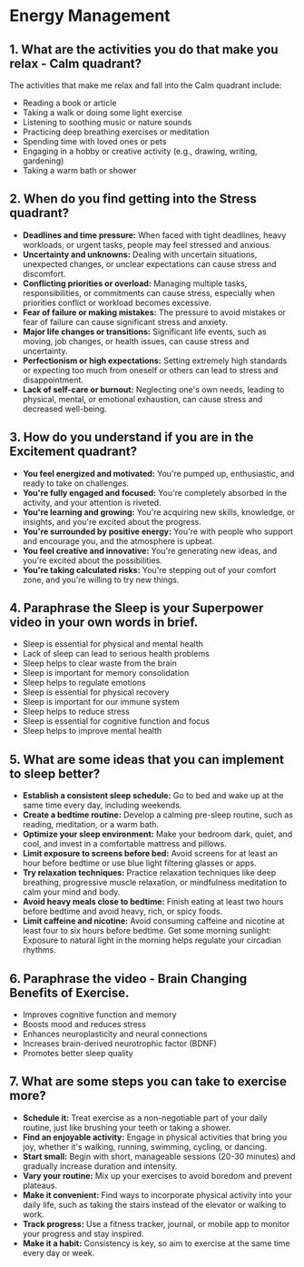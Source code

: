 # Energy Management

## 1. What are the activities you do that make you relax - Calm quadrant?

The activities that make me relax and fall into the Calm quadrant include:

- Reading a book or article
- Taking a walk or doing some light exercise
- Listening to soothing music or nature sounds
- Practicing deep breathing exercises or meditation
- Spending time with loved ones or pets
- Engaging in a hobby or creative activity (e.g., drawing, writing, gardening)
- Taking a warm bath or shower

## 2. When do you find getting into the Stress quadrant?

- **Deadlines and time pressure:** When faced with tight deadlines, heavy workloads, or urgent tasks, people may feel stressed and anxious.
- **Uncertainty and unknowns:** Dealing with uncertain situations, unexpected changes, or unclear expectations can cause stress and discomfort.
- **Conflicting priorities or overload:** Managing multiple tasks, responsibilities, or commitments can cause stress, especially when priorities conflict or workload becomes excessive.
- **Fear of failure or making mistakes:** The pressure to avoid mistakes or fear of failure can cause significant stress and anxiety.
- **Major life changes or transitions:** Significant life events, such as moving, job changes, or health issues, can cause stress and uncertainty.
- **Perfectionism or high expectations:** Setting extremely high standards or expecting too much from oneself or others can lead to stress and disappointment.
- **Lack of self-care or burnout:** Neglecting one's own needs, leading to physical, mental, or emotional exhaustion, can cause stress and decreased well-being.

## 3. How do you understand if you are in the Excitement quadrant?

- **You feel energized and motivated:** You're pumped up, enthusiastic, and ready to take on challenges.
- **You're fully engaged and focused:** You're completely absorbed in the activity, and your attention is riveted.
- **You're learning and growing:** You're acquiring new skills, knowledge, or insights, and you're excited about the progress.
- **You're surrounded by positive energy:** You're with people who support and encourage you, and the atmosphere is upbeat.
- **You feel creative and innovative:** You're generating new ideas, and you're excited about the possibilities.
- **You're taking calculated risks:** You're stepping out of your comfort zone, and you're willing to try new things.

## 4. Paraphrase the Sleep is your Superpower video in your own words in brief.

- Sleep is essential for physical and mental health
- Lack of sleep can lead to serious health problems
- Sleep helps to clear waste from the brain
- Sleep is important for memory consolidation
- Sleep helps to regulate emotions
- Sleep is essential for physical recovery
- Sleep is important for our immune system
- Sleep helps to reduce stress
- Sleep is essential for cognitive function and focus
- Sleep helps to improve mental health

## 5. What are some ideas that you can implement to sleep better?

- **Establish a consistent sleep schedule:** Go to bed and wake up at the same time every day, including weekends.
- **Create a bedtime routine:** Develop a calming pre-sleep routine, such as reading, meditation, or a warm bath.
- **Optimize your sleep environment:** Make your bedroom dark, quiet, and cool, and invest in a comfortable mattress and pillows.
- **Limit exposure to screens before bed:** Avoid screens for at least an hour before bedtime or use blue light filtering glasses or apps.
- **Try relaxation techniques:** Practice relaxation techniques like deep breathing, progressive muscle relaxation, or mindfulness meditation to calm your mind and body.
- **Avoid heavy meals close to bedtime:** Finish eating at least two hours before bedtime and avoid heavy, rich, or spicy foods.
- **Limit caffeine and nicotine:** Avoid consuming caffeine and nicotine at least four to six hours before bedtime.
  Get some morning sunlight: Exposure to natural light in the morning helps regulate your circadian rhythms.

## 6. Paraphrase the video - Brain Changing Benefits of Exercise.

- Improves cognitive function and memory
- Boosts mood and reduces stress
- Enhances neuroplasticity and neural connections
- Increases brain-derived neurotrophic factor (BDNF)
- Promotes better sleep quality

## 7. What are some steps you can take to exercise more?

- **Schedule it:** Treat exercise as a non-negotiable part of your daily routine, just like brushing your teeth or taking a shower.
- **Find an enjoyable activity:** Engage in physical activities that bring you joy, whether it's walking, running, swimming, cycling, or dancing.
- **Start small:** Begin with short, manageable sessions (20-30 minutes) and gradually increase duration and intensity.
- **Vary your routine:** Mix up your exercises to avoid boredom and prevent plateaus.
- **Make it convenient:** Find ways to incorporate physical activity into your daily life, such as taking the stairs instead of the elevator or walking to work.
- **Track progress:** Use a fitness tracker, journal, or mobile app to monitor your progress and stay inspired.
- **Make it a habit:** Consistency is key, so aim to exercise at the same time every day or week.

